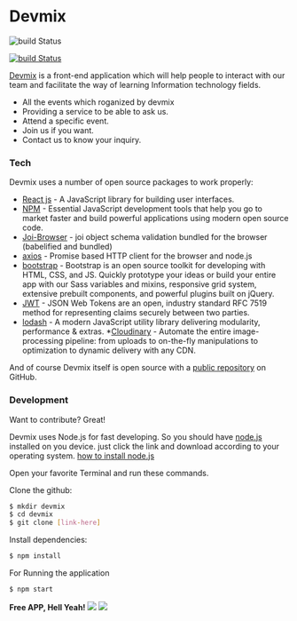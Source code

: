 # Devmix


![build Status](https://scontent.fcai1-2.fna.fbcdn.net/v/t31.0-8/p960x960/22051325_1588748554518253_7857270476047284440_o.png?_nc_cat=110&_nc_ohc=7p-f5Q1tb7IAQk2MD91uHf7JsdXrPZIPYD5LonszpF93XlswfrN37dMtA&_nc_ht=scontent.fcai1-2.fna&oh=01ee5b7b345b542066f899ab9d4da338&oe=5E7B3D7B)

[![build Status](https://travis-ci.org/joemccann/dillinger.svg?branch=master)](https://www.linkedin.com/in/ezat-elzalouy-844bb0133/)

[Devmix] is a front-end application which will help people to interact with our team and facilitate the way of learning Information technology fields.

  - All the events which roganized by devmix
  - Providing a service to be able to ask us.
  - Attend a specific event.
  - Join us if you want.
  - Contact us to know your inquiry.

### Tech

Devmix uses a number of open source packages to work properly:

* [React js] - A JavaScript library for building user interfaces. 
* [NPM] - Essential JavaScript development tools that help you go to market faster and build powerful applications using modern open source code.
* [Joi-Browser] - joi object schema validation bundled for the browser (babelified and bundled)
* [axios] - Promise based HTTP client for the browser and node.js
* [bootstrap] - Bootstrap is an open source toolkit for developing with HTML, CSS, and JS. Quickly prototype your ideas or build your entire app with our Sass variables and mixins, responsive grid system, extensive prebuilt components, and powerful plugins built on jQuery.
* [JWT] - JSON Web Tokens are an open, industry standard RFC 7519 method for representing claims securely between two parties.
* [lodash] - A modern JavaScript utility library delivering modularity, performance & extras.
*[Cloudinary] - Automate the entire image-processing pipeline: from uploads to on-the-fly manipulations to optimization to dynamic delivery with any CDN.

And of course Devmix itself is open source with a [public repository][devmix]
 on GitHub.


### Development

Want to contribute? Great!

Devmix uses Node.js for fast developing. So you should have [node.js] installed on you device. just click the link and download according to your operating system.
[how to install node.js]

Open your favorite Terminal and run these commands.

Clone the github:
```sh
$ mkdir devmix
$ cd devmix
$ git clone [link-here]
```

Install dependencies:
```sh
$ npm install
```

For Running the application

```sh
$ npm start
```

**Free APP, Hell Yeah!**
![](https://devmix.herokuapp.com/home)
![](https://github.com/elzalouy/Devmix/blob/master/site.gif)


[//]: # (These are reference links used in the body of this note and get stripped out when the markdown processor does its job. There is no need to format nicely because it shouldn't be seen. Thanks SO - http://stackoverflow.com/questions/4823468/store-comments-in-markdown-syntax)


   [how to install node.js]: <https://www.guru99.com/download-install-node-js.html>
   [devmix]: <https://github.com/elzalouy/Devmix-App>
   [git-repo-url]: <https://github.com/elzalouy/Devmix>
   [node.js]: <http://nodejs.org>
   [Mongo Database]: <https://www.mongodb.com/>
   [Express JS]: <expressjs.com>
   [JSON Web Token]: <jwt.io>
   [NPM]: <https://www.npmjs.com/>
   [Cloudinary]:  <https://cloudinary.com/>
   [React js]: <https://reactjs.org/>
   [NPM]: <https://www.npmjs.com/>
   [Joi-Browser]: <https://www.npmjs.com/package/joi-browser>
   [axios]: <https://www.npmjs.com/package/axios>
   [bootstrap]: <https://getbootstrap.com/>
   [JWT]: <https://jwt.io/>
   [lodash]: <https://lodash.com/>
